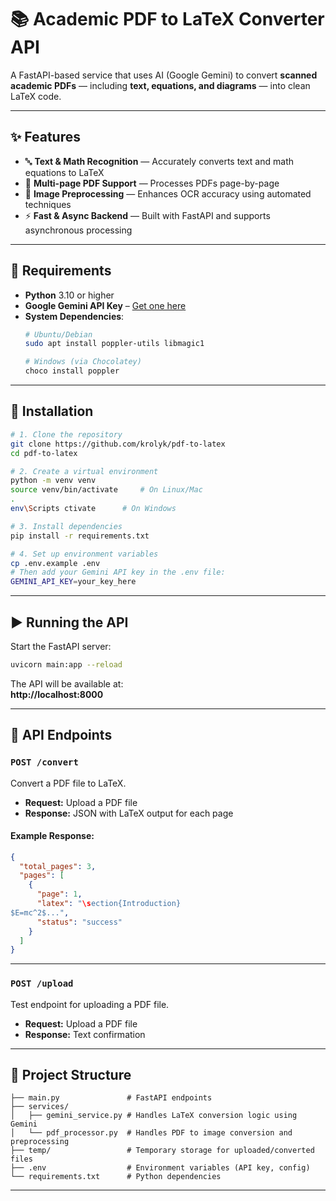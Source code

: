# 📚 Academic PDF to LaTeX Converter API

A FastAPI-based service that uses AI (Google Gemini) to convert **scanned academic PDFs** — including **text, equations, and diagrams** — into clean LaTeX code.

---

## ✨ Features

- 🔤 **Text & Math Recognition** — Accurately converts text and math equations to LaTeX
- 📄 **Multi-page PDF Support** — Processes PDFs page-by-page
- 🧠 **Image Preprocessing** — Enhances OCR accuracy using automated techniques
- ⚡ **Fast & Async Backend** — Built with FastAPI and supports asynchronous processing

---

## 🧰 Requirements

- **Python** 3.10 or higher
- **Google Gemini API Key** – [Get one here](https://ai.google.dev/)
- **System Dependencies**:
  ```bash
  # Ubuntu/Debian
  sudo apt install poppler-utils libmagic1

  # Windows (via Chocolatey)
  choco install poppler
  ```

---

## 🚀 Installation

```bash
# 1. Clone the repository
git clone https://github.com/krolyk/pdf-to-latex
cd pdf-to-latex

# 2. Create a virtual environment
python -m venv venv
source venv/bin/activate     # On Linux/Mac
.
env\Scripts ctivate      # On Windows

# 3. Install dependencies
pip install -r requirements.txt

# 4. Set up environment variables
cp .env.example .env
# Then add your Gemini API key in the .env file:
GEMINI_API_KEY=your_key_here
```

---

## ▶️ Running the API

Start the FastAPI server:

```bash
uvicorn main:app --reload
```

The API will be available at:  
**http://localhost:8000**

---

## 📡 API Endpoints

### `POST /convert`
Convert a PDF file to LaTeX.

- **Request:** Upload a PDF file
- **Response:** JSON with LaTeX output for each page

#### Example Response:
```json
{
  "total_pages": 3,
  "pages": [
    {
      "page": 1,
      "latex": "\section{Introduction}
$E=mc^2$...",
      "status": "success"
    }
  ]
}
```

---

### `POST /upload`
Test endpoint for uploading a PDF file.

- **Request:** Upload a PDF file
- **Response:** Text confirmation

---

## 📁 Project Structure

```
├── main.py               # FastAPI endpoints
├── services/
│   ├── gemini_service.py # Handles LaTeX conversion logic using Gemini
│   └── pdf_processor.py  # Handles PDF to image conversion and preprocessing
├── temp/                 # Temporary storage for uploaded/converted files
├── .env                  # Environment variables (API key, config)
└── requirements.txt      # Python dependencies
```

---